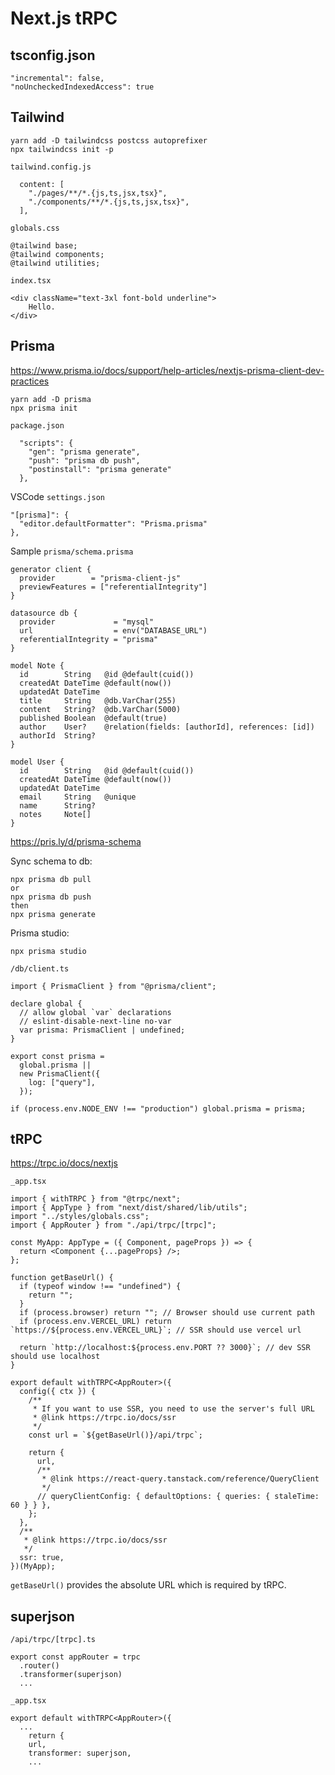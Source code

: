 # Next.js tRPC

## tsconfig.json

```
"incremental": false,
"noUncheckedIndexedAccess": true
```

## Tailwind

```
yarn add -D tailwindcss postcss autoprefixer
npx tailwindcss init -p
```

`tailwind.config.js`

```
  content: [
    "./pages/**/*.{js,ts,jsx,tsx}",
    "./components/**/*.{js,ts,jsx,tsx}",
  ],
```

`globals.css`

```
@tailwind base;
@tailwind components;
@tailwind utilities;
```

`index.tsx`

```
<div className="text-3xl font-bold underline">
    Hello.
</div>
```

## Prisma

https://www.prisma.io/docs/support/help-articles/nextjs-prisma-client-dev-practices

```
yarn add -D prisma
npx prisma init
```

`package.json`

```
  "scripts": {
    "gen": "prisma generate",
    "push": "prisma db push",
    "postinstall": "prisma generate"
  },
```

VSCode `settings.json`

```
"[prisma]": {
  "editor.defaultFormatter": "Prisma.prisma"
},
```

Sample `prisma/schema.prisma`

```
generator client {
  provider        = "prisma-client-js"
  previewFeatures = ["referentialIntegrity"]
}

datasource db {
  provider             = "mysql"
  url                  = env("DATABASE_URL")
  referentialIntegrity = "prisma"
}

model Note {
  id        String   @id @default(cuid())
  createdAt DateTime @default(now())
  updatedAt DateTime
  title     String   @db.VarChar(255)
  content   String?  @db.VarChar(5000)
  published Boolean  @default(true)
  author    User?    @relation(fields: [authorId], references: [id])
  authorId  String?
}

model User {
  id        String   @id @default(cuid())
  createdAt DateTime @default(now())
  updatedAt DateTime
  email     String   @unique
  name      String?
  notes     Note[]
}
```

https://pris.ly/d/prisma-schema

Sync schema to db:

```
npx prisma db pull
or
npx prisma db push
then
npx prisma generate
```

Prisma studio:

```
npx prisma studio
```

`/db/client.ts`

```
import { PrismaClient } from "@prisma/client";

declare global {
  // allow global `var` declarations
  // eslint-disable-next-line no-var
  var prisma: PrismaClient | undefined;
}

export const prisma =
  global.prisma ||
  new PrismaClient({
    log: ["query"],
  });

if (process.env.NODE_ENV !== "production") global.prisma = prisma;
```

## tRPC

https://trpc.io/docs/nextjs

`_app.tsx`

```
import { withTRPC } from "@trpc/next";
import { AppType } from "next/dist/shared/lib/utils";
import "../styles/globals.css";
import { AppRouter } from "./api/trpc/[trpc]";

const MyApp: AppType = ({ Component, pageProps }) => {
  return <Component {...pageProps} />;
};

function getBaseUrl() {
  if (typeof window !== "undefined") {
    return "";
  }
  if (process.browser) return ""; // Browser should use current path
  if (process.env.VERCEL_URL) return `https://${process.env.VERCEL_URL}`; // SSR should use vercel url

  return `http://localhost:${process.env.PORT ?? 3000}`; // dev SSR should use localhost
}

export default withTRPC<AppRouter>({
  config({ ctx }) {
    /**
     * If you want to use SSR, you need to use the server's full URL
     * @link https://trpc.io/docs/ssr
     */
    const url = `${getBaseUrl()}/api/trpc`;

    return {
      url,
      /**
       * @link https://react-query.tanstack.com/reference/QueryClient
       */
      // queryClientConfig: { defaultOptions: { queries: { staleTime: 60 } } },
    };
  },
  /**
   * @link https://trpc.io/docs/ssr
   */
  ssr: true,
})(MyApp);
```

`getBaseUrl()` provides the absolute URL which is required by tRPC.

## superjson

`/api/trpc/[trpc].ts`

```
export const appRouter = trpc
  .router()
  .transformer(superjson)
  ...
```

`_app.tsx`

```
export default withTRPC<AppRouter>({
  ...
    return {
    url,
    transformer: superjson,
    ...
```
